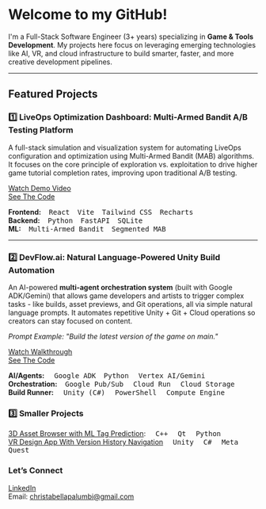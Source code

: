 
# Welcome to my GitHub! 

<p>
I'm a Full-Stack Software Engineer (3+ years) specializing in <strong>Game & Tools Development</strong>. My projects here focus on leveraging emerging technologies like AI, VR, and cloud infrastructure to build smarter, faster, and more creative development pipelines.
</p>

---

## Featured Projects

### 1️⃣ LiveOps Optimization Dashboard: Multi-Armed Bandit A/B Testing Platform

A full-stack simulation and visualization system for automating LiveOps configuration and optimization using Multi-Armed Bandit (MAB) algorithms. It focuses on the core principle of exploration vs. exploitation to drive  higher game tutorial completion rates, improving upon traditional A/B testing.

[Watch Demo Video](https://www.youtube.com/watch?v=vEyCZdIfBWY) <br>
[See The Code](https://github.com/cbpalumbi/liveops-dashboard)

**Frontend:** &nbsp;&nbsp;&nbsp;<kbd>React</kbd>&nbsp;&nbsp;&nbsp; <kbd>Vite</kbd>&nbsp;&nbsp;&nbsp; <kbd>Tailwind CSS</kbd>&nbsp;&nbsp;&nbsp; <kbd>Recharts</kbd><br>
**Backend:** &nbsp;&nbsp;&nbsp;<kbd>Python</kbd>&nbsp;&nbsp;&nbsp; <kbd>FastAPI</kbd>&nbsp;&nbsp;&nbsp; <kbd>SQLite</kbd><br>
**ML:** &nbsp;&nbsp;&nbsp;<kbd>Multi-Armed Bandit</kbd>&nbsp;&nbsp;&nbsp; <kbd>Segmented MAB</kbd> 

---

### 2️⃣ DevFlow.ai: Natural Language-Powered Unity Build Automation

An AI-powered **multi-agent orchestration system** (built with Google ADK/Gemini) that allows game developers and artists to trigger complex tasks - like builds, asset previews, and Git operations, all via simple natural language prompts. It automates repetitive Unity + Git + Cloud operations so creators can stay focused on content.

*Prompt Example: "Build the latest version of the game on main."*

[Watch Walkthrough](https://www.youtube.com/watch?v=frQN-aOUpBk) <br>
[See The Code](https://github.com/cbpalumbi/unity-build-agent)

**AI/Agents:** &nbsp;&nbsp;&nbsp; <kbd>Google ADK</kbd> &nbsp;&nbsp;&nbsp;<kbd>Python</kbd> &nbsp;&nbsp;&nbsp; <kbd>Vertex AI/Gemini</kbd><br>
**Orchestration:**  &nbsp;&nbsp;&nbsp;<kbd>Google Pub/Sub</kbd> &nbsp;&nbsp;&nbsp; <kbd>Cloud Run</kbd> &nbsp;&nbsp;&nbsp; <kbd>Cloud Storage</kbd><br>
**Build Runner:** &nbsp;&nbsp;&nbsp; <kbd>Unity (C#)</kbd> &nbsp;&nbsp;&nbsp; <kbd>PowerShell</kbd> &nbsp;&nbsp;&nbsp; <kbd>Compute Engine</kbd>

### 3️⃣ Smaller Projects
[3D Asset Browser with ML Tag Prediction](https://github.com/cbpalumbi/AiAssetBrowser): &nbsp;&nbsp;&nbsp; <kbd>C++</kbd> &nbsp;&nbsp;&nbsp; <kbd>Qt</kbd> &nbsp;&nbsp;&nbsp; <kbd>Python</kbd>  <br>
[VR Design App With Version History Navigation](https://github.com/cbpalumbi/vr-version-history-demo)  &nbsp;&nbsp;&nbsp; <kbd>Unity</kbd> &nbsp;&nbsp;&nbsp; <kbd>C#</kbd> &nbsp;&nbsp;&nbsp; <kbd>Meta Quest</kbd>

### Let’s Connect
[LinkedIn](https://www.linkedin.com/in/christabella-palumbi/) <br>
Email: christabellapalumbi@gmail.com
